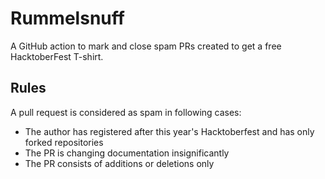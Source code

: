 Rummelsnuff
===========

A GitHub action to mark and close spam PRs created to get a free HacktoberFest T-shirt.

Rules
-----

A pull request is considered as spam in following cases:

* The author has registered after this year's Hacktoberfest and has only forked repositories
* The PR is changing documentation insignificantly
* The PR consists of additions or deletions only
